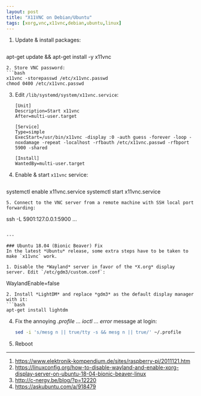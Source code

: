 ```yaml
---
layout: post
title: "X11VNC on Debian/Ubuntu"
tags: [xorg,vnc,x11vnc,debian,ubuntu,linux]
---
```


1. Update & install packages:
   ```bash
apt-get update && apt-get install -y x11vnc
   ```
2. Store VNC password:
   ```bash
x11vnc -storepasswd /etc/x11vnc.passwd
chmod 0400 /etc/x11vnc.passwd
   ```
3. Edit `/lib/systemd/system/x11vnc.service`:
   ```
   [Unit]
   Description=Start x11vnc
   After=multi-user.target

   [Service]
   Type=simple
   ExecStart=/usr/bin/x11vnc -display :0 -auth guess -forever -loop -noxdamage -repeat -localhost -rfbauth /etc/x11vnc.passwd -rfbport 5900 -shared

   [Install]
   WantedBy=multi-user.target
   ```
4. Enable & start `x11vnc` service:
   ```bash
systemctl enable x11vnc.service
systemctl start x11vnc.service
   ```
5. Connect to the VNC server from a remote machine with SSH local port forwarding:
   ```
ssh -L 5901:127.0.0.1:5900 ...
   ```

---

### Ubuntu 18.04 (Bionic Beaver) Fix
In the latest *Ubuntu* release, some extra steps have to be taken to make `x11vnc` work.

1. Disable the *Wayland* server in favor of the *X.org* display server. Edit `/etc/gdm3/custom.conf`:
   ```
   WaylandEnable=false
   ```
2. Install *LightDM* and replace *gdm3* as the default display manager with it:
   ```bash
   apt-get install lightdm
   ```
4. Fix the annoying *.profile ... ioctl ... error* message at login:
   ```bash
   sed -i 's/mesg n || true/tty -s && mesg n || true/' ~/.profile
   ```
3. Reboot

---
1. <https://www.elektronik-kompendium.de/sites/raspberry-pi/2011121.htm>
2. <https://linuxconfig.org/how-to-disable-wayland-and-enable-xorg-display-server-on-ubuntu-18-04-bionic-beaver-linux>
3. <http://c-nergy.be/blog/?p=12220>
4. <https://askubuntu.com/a/918479>
